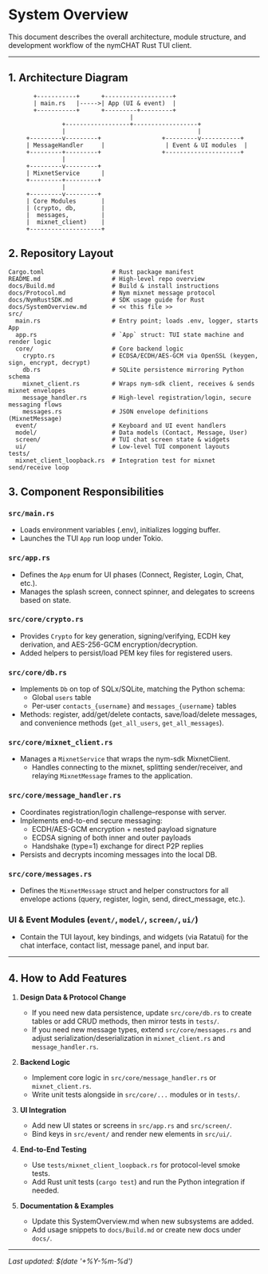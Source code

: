 <!-- This file provides a high-level overview of the Rust TUI client codebase and guidelines for extending it -->
# System Overview

This document describes the overall architecture, module structure, and development workflow of the nymCHAT Rust TUI client.

---

## 1. Architecture Diagram

```text
       +-----------+      +-------------------+
       | main.rs   |----->| App (UI & event)  |
       +-----------+      +---------+---------+
                                  |
               +------------------+------------------+
               |                                     |
     +---------v---------+                 +---------v-----------+
     | MessageHandler     |                 | Event & UI modules  |
     +---------+---------+                 +---------------------+
               |
     +---------v---------+
     | MixnetService      |
     +---------+---------+
               |
     +---------v---------+
     | Core Modules       |
     | (crypto, db,       |
     |  messages,         |
     |  mixnet_client)    |
     +--------------------+
```  

## 2. Repository Layout

```text
Cargo.toml                   # Rust package manifest
README.md                    # High-level repo overview
docs/Build.md                # Build & install instructions
docs/Protocol.md             # Nym mixnet message protocol
docs/NymRustSDK.md           # SDK usage guide for Rust
docs/SystemOverview.md       # << this file >>
src/
  main.rs                    # Entry point; loads .env, logger, starts App
  app.rs                     # `App` struct: TUI state machine and render logic
  core/                      # Core backend logic
    crypto.rs                # ECDSA/ECDH/AES-GCM via OpenSSL (keygen, sign, encrypt, decrypt)
    db.rs                    # SQLite persistence mirroring Python schema
    mixnet_client.rs         # Wraps nym-sdk client, receives & sends mixnet envelopes
    message_handler.rs       # High-level registration/login, secure messaging flows
    messages.rs              # JSON envelope definitions (MixnetMessage)
  event/                     # Keyboard and UI event handlers
  model/                     # Data models (Contact, Message, User)
  screen/                    # TUI chat screen state & widgets
  ui/                        # Low-level TUI component layouts
tests/
  mixnet_client_loopback.rs  # Integration test for mixnet send/receive loop
```

## 3. Component Responsibilities

### `src/main.rs`
- Loads environment variables (.env), initializes logging buffer.
- Launches the TUI `App` run loop under Tokio.

### `src/app.rs`
- Defines the `App` enum for UI phases (Connect, Register, Login, Chat, etc.).
- Manages the splash screen, connect spinner, and delegates to screens based on state.

### `src/core/crypto.rs`
- Provides `Crypto` for key generation, signing/verifying, ECDH key derivation,
  and AES-256-GCM encryption/decryption.
- Added helpers to persist/load PEM key files for registered users.

### `src/core/db.rs`
- Implements `Db` on top of SQLx/SQLite, matching the Python schema:
  - Global `users` table
  - Per-user `contacts_{username}` and `messages_{username}` tables
- Methods: register, add/get/delete contacts, save/load/delete messages, and
  convenience methods (`get_all_users`, `get_all_messages`).

### `src/core/mixnet_client.rs`
- Manages a `MixnetService` that wraps the nym-sdk MixnetClient.
    - Handles connecting to the mixnet, splitting sender/receiver,
  and relaying `MixnetMessage` frames to the application.

### `src/core/message_handler.rs`
- Coordinates registration/login challenge–response with server.
- Implements end-to-end secure messaging:
  - ECDH/AES-GCM encryption + nested payload signature
  - ECDSA signing of both inner and outer payloads
  - Handshake (type=1) exchange for direct P2P replies
- Persists and decrypts incoming messages into the local DB.

### `src/core/messages.rs`
- Defines the `MixnetMessage` struct and helper constructors for all
  envelope actions (query, register, login, send, direct_message, etc.).

### UI & Event Modules (`event/`, `model/`, `screen/`, `ui/`)
- Contain the TUI layout, key bindings, and widgets (via Ratatui) for the
  chat interface, contact list, message panel, and input bar.

---

## 4. How to Add Features

1. **Design Data & Protocol Change**
   - If you need new data persistence, update `src/core/db.rs` to create tables
     or add CRUD methods, then mirror tests in `tests/`.
   - If you need new message types, extend `src/core/messages.rs` and adjust
     serialization/deserialization in `mixnet_client.rs` and `message_handler.rs`.

2. **Backend Logic**
   - Implement core logic in `src/core/message_handler.rs` or `mixnet_client.rs`.
   - Write unit tests alongside in `src/core/...` modules or in `tests/`.

3. **UI Integration**
   - Add new UI states or screens in `src/app.rs` and `src/screen/`.
   - Bind keys in `src/event/` and render new elements in `src/ui/`.

4. **End-to-End Testing**
   - Use `tests/mixnet_client_loopback.rs` for protocol-level smoke tests.
   - Add Rust unit tests (`cargo test`) and run the Python integration 
     if needed.

5. **Documentation & Examples**
   - Update this SystemOverview.md when new subsystems are added.
   - Add usage snippets to `docs/Build.md` or create new docs under `docs/`.

---

*Last updated: $(date '+%Y-%m-%d')*